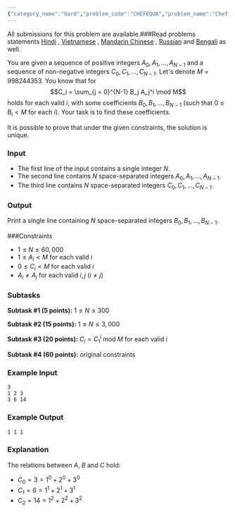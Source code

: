 ```yaml
---
{"category_name":"hard","problem_code":"CHEFEQUA","problem_name":"Chef and Equations","languages_supported":{"0":"C","1":"CPP14","2":"JAVA","3":"PYTH","4":"PYTH 3.6","5":"PYPY","6":"CS2","7":"PAS fpc","8":"PAS gpc","9":"RUBY","10":"PHP","11":"GO","12":"NODEJS","13":"HASK","14":"rust","15":"SCALA","16":"swift","17":"D","18":"PERL","19":"FORT","20":"WSPC","21":"ADA","22":"CAML","23":"ICK","24":"BF","25":"ASM","26":"CLPS","27":"PRLG","28":"ICON","29":"SCM qobi","30":"PIKE","31":"ST","32":"NICE","33":"LUA","34":"BASH","35":"NEM","36":"LISP sbcl","37":"LISP clisp","38":"SCM guile","39":"JS","40":"ERL","41":"TCL","42":"kotlin","43":"PERL6","44":"TEXT","45":"SCM chicken","46":"PYP3","47":"CLOJ","48":"COB","49":"FS"},"max_timelimit":3,"source_sizelimit":50000,"problem_author":"wxh010910","problem_tester":null,"date_added":"12-09-2018","tags":{"0":"divide","1":"generating_functions","2":"interpolation","3":"medium","4":"nov18","5":"ntt","6":"taran_1407","7":"wxh010910"},"time":{"view_start_date":1542015002,"submit_start_date":1542015002,"visible_start_date":1542015002,"end_date":1735669800},"is_direct_submittable":false,"layout":"problem"}
---
```

<span class="solution-visible-txt">All submissions for this problem are available.</span>###Read problems statements [Hindi](http://www.codechef.com/download/translated/NOV18/hindi/CHEFEQUA.pdf) , [Vietnamese](http://www.codechef.com/download/translated/NOV18/vietnamese/CHEFEQUA.pdf) , [Mandarin Chinese](http://www.codechef.com/download/translated/NOV18/mandarin/CHEFEQUA.pdf) , [Russian](http://www.codechef.com/download/translated/NOV18/russian/CHEFEQUA.pdf) and [Bengali](http://www.codechef.com/download/translated/NOV18/bengali/CHEFEQUA.pdf) as well.

You are given a sequence of positive integers $A_0, A_1, \ldots, A_{N-1}$ and a sequence of non-negative integers $C_0, C_1, \ldots, C_{N-1}$. Let's denote $M = 998244353$. You know that for
$$C_i = \sum_{j = 0}^{N-1} B_j A_j^i \mod M$$
holds for each valid $i$, with some coefficients $B_0, B_1, \dots, B_{N-1}$ (such that $0 \le B_i \lt M$ for each $i$). Your task is to find these coefficients.

It is possible to prove that under the given constraints, the solution is unique.

### Input
- The first line of the input contains a single integer $N$. 
- The second line contains $N$ space-separated integers $A_0, A_1, \ldots, A_{N-1}$.
- The third line contains $N$ space-separated integers $C_0, C_1, \ldots, C_{N-1}$. 

### Output
Print a single line containing $N$ space-separated integers $B_0, B_1, \ldots, B_{N-1}$.

###Constraints 
- $1 \le N \le 60,000$
- $1 \le A_i \lt M$ for each valid $i$
- $0 \le C_i \lt M$ for each valid $i$
- $A_i \neq A_j$ for each valid $i, j$ ($i \neq j$)

### Subtasks
**Subtask #1 (5 points):** $1 \le N \le 300$

**Subtask #2 (15 points):** $1 \le N \le 3,000$

**Subtask #3 (20 points):** $C_i = C_1^i\;\mathrm{mod}\;M$ for each valid $i$

**Subtask #4 (60 points):** original constraints 

### Example Input
```
3
1 2 3
3 6 14
```

### Example Output
```
1 1 1
```

### Explanation
The relations between $A$, $B$ and $C$ hold:
- $C_0 = 3 = 1^0 + 2^0 + 3^0$
- $C_1 = 6 = 1^1 + 2^1 + 3^1$
- $C_2 = 14 = 1^2 + 2^2 + 3^2$
